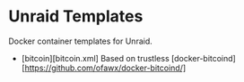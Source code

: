 # Unraid Templates
Docker container templates for Unraid.

* [bitcoin][bitcoin.xml]
  Based on trustless [docker-bitcoind][https://github.com/ofawx/docker-bitcoind/]
